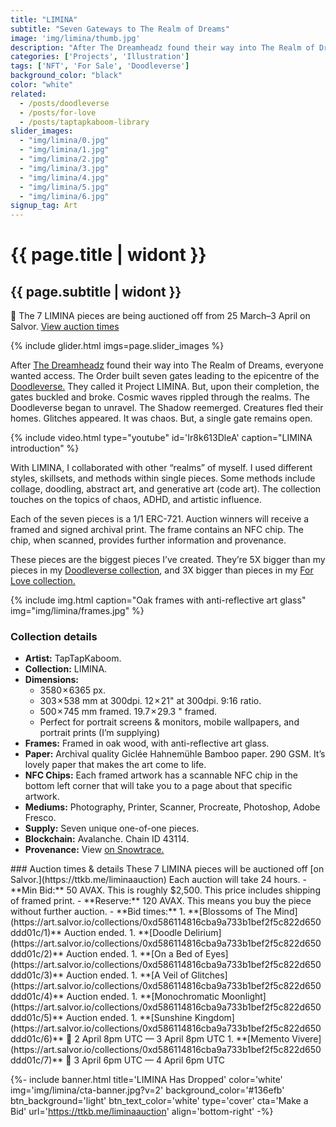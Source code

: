 ```yaml
---
title: "LIMINA"
subtitle: "Seven Gateways to The Realm of Dreams"
image: 'img/limina/thumb.jpg'
description: "After The Dreamheadz found their way into The Realm of Dreams, everyone wanted access. The Order built seven gates leading to the epicentre of the Doodleverse. They called it Project LIMINA..."
categories: ['Projects', 'Illustration']
tags: ['NFT', 'For Sale', 'Doodleverse']
background_color: "black"
color: "white"
related:
  - /posts/doodleverse
  - /posts/for-love
  - /posts/taptapkaboom-library
slider_images:
  - "img/limina/0.jpg"
  - "img/limina/1.jpg"
  - "img/limina/2.jpg"
  - "img/limina/3.jpg"
  - "img/limina/4.jpg"
  - "img/limina/5.jpg"
  - "img/limina/6.jpg"
signup_tag: Art
---
```

# {{ page.title | widont }}
## {{ page.subtitle | widont }}

<p class="notice">🚨 The 7 LIMINA pieces are being auctioned off from 25 March–3 April on Salvor. <a href="#times">View auction times</a></p>

{% include glider.html imgs=page.slider_images %}

After [The Dreamheadz](/dreamheadz) found their way into The Realm of Dreams, everyone wanted access. The Order built seven gates leading to the epicentre of the [Doodleverse.](/tags/doodleverse/) They called it Project LIMINA. But, upon their completion, the gates buckled and broke. Cosmic waves rippled through the realms. The Doodleverse began to unravel. The Shadow reemerged. Creatures fled their homes. Glitches appeared. It was chaos. But, a single gate remains open.

{% include video.html type="youtube" id='Ir8k613DleA' caption="LIMINA introduction" %}

With LIMINA, I collaborated with other “realms” of myself. I used different styles, skillsets, and methods within single pieces. Some methods include collage, doodling, abstract art, and generative art (code art). The collection touches on the topics of chaos, ADHD, and artistic influence.

Each of the seven pieces is a 1/1 ERC-721. Auction winners will receive a framed and signed archival print. The frame contains an NFC chip. The chip, when scanned, provides further information and provenance.

These pieces are the biggest pieces I’ve created. They’re 5X bigger than my pieces in my [Doodleverse collection](/doodleverse), and 3X bigger than pieces in my [For Love collection.](/for-love)

{% include img.html caption="Oak frames with anti-reflective art glass" img="img/limina/frames.jpg" %}

### Collection details
- **Artist:** TapTapKaboom.
- **Collection:** LIMINA.
- **Dimensions:**
  - 3580 × 6365 px.
  - 303 × 538 mm at 300dpi. 12 × 21" at 300dpi. 9:16 ratio.
  - 500 × 745 mm framed. 19.7 × 29.3 " framed.
  - Perfect for portrait screens &amp; monitors, mobile wallpapers, and portrait prints (I’m supplying)
- **Frames:** Framed in oak wood, with anti-reflective art glass.
- **Paper:** Archival quality Giclée Hahnemühle Bamboo paper. 290 GSM. It’s lovely paper that makes the art come to life.
- **NFC Chips:** Each framed artwork has a scannable NFC chip in the bottom left corner that will take you to a page about that specific artwork.
- **Mediums:** Photography, Printer, Scanner, Procreate, Photoshop, Adobe Fresco.
- **Supply:** Seven unique one-of-one pieces.
- **Blockchain:** Avalanche. Chain ID 43114.
- **Provenance:** View [on Snowtrace.](https://snowtrace.io/token/0xd586114816CBA9A733B1BeF2f5c822D650ddd01c?chainId=43114)

<div id="times"></div>
### Auction times & details
These 7 LIMINA pieces will be auctioned off [on Salvor.](https://ttkb.me/liminaauction) Each auction will take 24 hours.
- **Min Bid:** 50 AVAX. This is roughly $2,500. This price includes shipping of framed print.
- **Reserve:** 120 AVAX. This means you buy the piece without further auction.
- **Bid times:**
1. **[Blossoms of The Mind](https://art.salvor.io/collections/0xd586114816cba9a733b1bef2f5c822d650ddd01c/1)**  
Auction ended.
1. **[Doodle Delirium](https://art.salvor.io/collections/0xd586114816cba9a733b1bef2f5c822d650ddd01c/2)**  
Auction ended.
1. **[On a Bed of Eyes](https://art.salvor.io/collections/0xd586114816cba9a733b1bef2f5c822d650ddd01c/3)**  
Auction ended.
1. **[A Veil of Glitches](https://art.salvor.io/collections/0xd586114816cba9a733b1bef2f5c822d650ddd01c/4)**  
Auction ended.
1. **[Monochromatic Moonlight](https://art.salvor.io/collections/0xd586114816cba9a733b1bef2f5c822d650ddd01c/5)**  
Auction ended.
1. **[Sunshine Kingdom](https://art.salvor.io/collections/0xd586114816cba9a733b1bef2f5c822d650ddd01c/6)**  
📆 2 April 8pm UTC — 3 April 8pm UTC
1. **[Memento Vivere](https://art.salvor.io/collections/0xd586114816cba9a733b1bef2f5c822d650ddd01c/7)**  
📆 3 April 6pm UTC — 4 April 6pm UTC

{%- include banner.html title='LIMINA Has Dropped' color='white' img='img/limina/cta-banner.jpg?v=2' background_color='#136efb' btn_background='light' btn_text_color='white' type='cover' cta='Make a Bid' url='https://ttkb.me/liminaauction' align='bottom-right' -%}